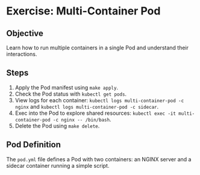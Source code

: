 # Exercise: Multi-Container Pod

## Objective
Learn how to run multiple containers in a single Pod and understand their interactions.

## Steps
1. Apply the Pod manifest using `make apply`.
2. Check the Pod status with `kubectl get pods`.
3. View logs for each container: `kubectl logs multi-container-pod -c nginx` and `kubectl logs multi-container-pod -c sidecar`.
4. Exec into the Pod to explore shared resources: `kubectl exec -it multi-container-pod -c nginx -- /bin/bash`.
5. Delete the Pod using `make delete`.

## Pod Definition
The `pod.yml` file defines a Pod with two containers: an NGINX server and a sidecar container running a simple script.